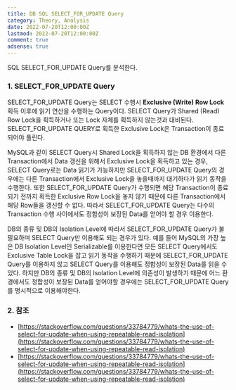 ```yaml
---
title: DB SQL SELECT_FOR_UPDATE Query
category: Theory, Analysis
date: 2022-07-20T12:00:00Z
lastmod: 2022-07-20T12:00:00Z
comment: true
adsense: true
---
```


SQL SELECT_FOR_UPDATE Query를 분석한다.

### 1. SELECT_FOR_UPDATE Query

SELECT_FOR_UPDATE Query는 SELECT 수행시 **Exclusive (Write) Row Lock** 획득 이후에 읽기 연산을 수행하는 Query이다. SELECT Query가 Shared (Read) Row Lock을 획득하거나 또는 Lock 자체를 획득하지 않는것과 대비된다. SELECT_FOR_UPDATE QUERY로 획득한 Exclusive Lock은 Transaction이 종료되어야 풀린다.

MySQL과 같이 SELECT Query시 Shared Lock을 획득하지 않는 DB 환경에서 다른 Transaction에서 Data 갱신을 위해서 Exclusive Lock을 획득하고 있는 경우, SELECT Query로는 Data 읽기가 가능하지만 SELECT_FOR_UPDATE Query의 경우에는 다른 Transaction에서 Exclusive Lock을 놓을때까지 대기하다가 읽기 동작을 수행한다. 또한 SELECT_FOR_UPDATE Query가 수행되면 해당 Transaction이 종료되기 전까지 획득한 Exclusive Row Lock을 놓지 않기 때문에 다른 Transaction에서 해당 Row들을 갱신할 수 없다. 따라서 SELECT_FOR_UPDATE Query는 다수의 Transaction 수행 사이에서도 정합성이 보장된 Data를 얻어야 할 경우 이용한다.

DB의 종류 및 DB의 Isolation Level에 따라서 SELECT_FOR_UPDATE Query가 불필요하며 SELECT Query만 이용해도 되는 경우가 있다. 예를 들어 MySQL의 가장 높은 DB Isolation Level인 Serializable를 이용한다면 모든 SELECT Query에서도 Exclusive Table Lock을 잡고 읽기 동작을 수행하기 때문에 SELECT_FOR_UPDATE Query를 이용하지 않고 SELECT Query를 이용해도 정합성이 보장된 Data를 읽을 수 있다. 하지만 DB의 종류 및 DB의 Isolation Level에 의존성이 발생하기 때문에 어느 환경에서도 정합성이 보장된 Data를 얻어야할 경우에는 SELECT_FOR_UPDATE Query를 명시적으로 이용해야한다.

### 2. 참조

* [https://stackoverflow.com/questions/33784779/whats-the-use-of-select-for-update-when-using-repeatable-read-isolation](https://stackoverflow.com/questions/33784779/whats-the-use-of-select-for-update-when-using-repeatable-read-isolation)
* [https://stackoverflow.com/questions/33784779/whats-the-use-of-select-for-update-when-using-repeatable-read-isolation](https://stackoverflow.com/questions/33784779/whats-the-use-of-select-for-update-when-using-repeatable-read-isolation)